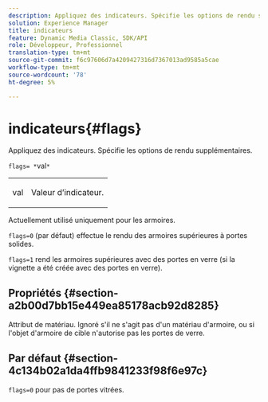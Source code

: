 ```yaml
---
description: Appliquez des indicateurs. Spécifie les options de rendu supplémentaires.
solution: Experience Manager
title: indicateurs
feature: Dynamic Media Classic, SDK/API
role: Développeur, Professionnel
translation-type: tm+mt
source-git-commit: f6c97606d7a4209427316d7367013ad9585a5cae
workflow-type: tm+mt
source-wordcount: '78'
ht-degree: 5%

---
```



# indicateurs{#flags}

Appliquez des indicateurs. Spécifie les options de rendu supplémentaires.

`flags= *`val`*`

<table id="simpletable_00B21BD9E47E4D2FB0042CB507431916"> 
 <tr class="strow"> 
  <td class="stentry"> <p><span class="varname"> val</span> </p> </td> 
  <td class="stentry"> <p>Valeur d’indicateur. </p></td> 
 </tr> 
</table>

Actuellement utilisé uniquement pour les armoires.

`flags=0` (par défaut) effectue le rendu des armoires supérieures à portes solides.

`flags=1` rend les armoires supérieures avec des portes en verre (si la vignette a été créée avec des portes en verre).

## Propriétés {#section-a2b00d7bb15e449ea85178acb92d8285}

Attribut de matériau. Ignoré s&#39;il ne s&#39;agit pas d&#39;un matériau d&#39;armoire, ou si l&#39;objet d&#39;armoire de cible n&#39;autorise pas les portes de verre.

## Par défaut {#section-4c134b02a1da4ffb9841233f98f6e97c}

`flags=0` pour pas de portes vitrées.
